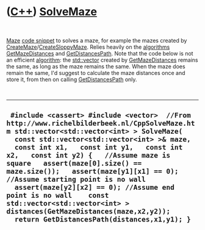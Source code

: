 



 

 

 

 

 

([C++](Cpp.md)) [SolveMaze](CppSolveMaze.md)
==============================================

 

[Maze](CppMaze.md) [code snippet](CppCodeSnippets.md) to solves a
maze, for example the mazes created by
[CreateMaze](CppCreateMaze.md)/[CreateSloppyMaze](CppCreateSloppyMaze.md).
Relies heavily on the [algorithms](CppAlgorithm.md)
[GetMazeDistances](CppGetMazeDistances.md) and
[GetDistancesPath](CppGetDistancesPath.md). Note that the code below is
not an efficient [algorithm](CppAlgorithm.md): the
[std::vector](CppVector.md) created by
[GetMazeDistances](CppGetMazeDistances.md) remains the same, as long as
the maze remains the same. When the maze does remain the same, I'd
suggest to calculate the maze distances once and store it, from then on
calling [GetDistancesPath](CppGetDistancesPath.md) only.

 

  ----------------------------------------------------------------------------------------------------------------------------------------------------------------------------------------------------------------------------------------------------------------------------------------------------------------------------------------------------------------------------------------------------------------------------------------------------------------------------------------------------------------------------------------------------------------------------------------
  ` #include <cassert> #include <vector>  //From http://www.richelbilderbeek.nl/CppSolveMaze.htm std::vector<std::vector<int> > SolveMaze(   const std::vector<std::vector<int> >& maze,   const int x1,   const int y1,   const int x2,   const int y2) {   //Assume maze is square   assert(maze[0].size() == maze.size());   assert(maze[y1][x1] == 0); //Assume starting point is no wall   assert(maze[y2][x2] == 0); //Assume end point is no wall    const std::vector<std::vector<int> > distances(GetMazeDistances(maze,x2,y2));   return GetDistancesPath(distances,x1,y1); }`
  ----------------------------------------------------------------------------------------------------------------------------------------------------------------------------------------------------------------------------------------------------------------------------------------------------------------------------------------------------------------------------------------------------------------------------------------------------------------------------------------------------------------------------------------------------------------------------------------

 

 

 

 

 





 



